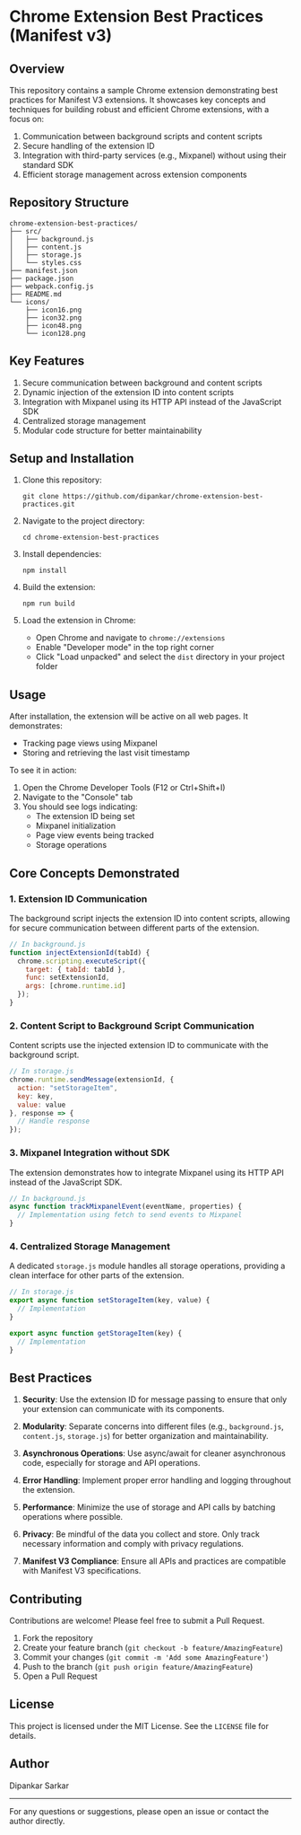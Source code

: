 # Chrome Extension Best Practices (Manifest v3)

## Overview

This repository contains a sample Chrome extension demonstrating best practices for Manifest V3 extensions. It showcases key concepts and techniques for building robust and efficient Chrome extensions, with a focus on:

1. Communication between background scripts and content scripts
2. Secure handling of the extension ID
3. Integration with third-party services (e.g., Mixpanel) without using their standard SDK
4. Efficient storage management across extension components

## Repository Structure

```
chrome-extension-best-practices/
├── src/
│   ├── background.js
│   ├── content.js
│   ├── storage.js
│   └── styles.css
├── manifest.json
├── package.json
├── webpack.config.js
├── README.md
└── icons/
    ├── icon16.png
    ├── icon32.png
    ├── icon48.png
    └── icon128.png
```

## Key Features

1. Secure communication between background and content scripts
2. Dynamic injection of the extension ID into content scripts
3. Integration with Mixpanel using its HTTP API instead of the JavaScript SDK
4. Centralized storage management
5. Modular code structure for better maintainability

## Setup and Installation

1. Clone this repository:
   ```
   git clone https://github.com/dipankar/chrome-extension-best-practices.git
   ```

2. Navigate to the project directory:
   ```
   cd chrome-extension-best-practices
   ```

3. Install dependencies:
   ```
   npm install
   ```

4. Build the extension:
   ```
   npm run build
   ```

5. Load the extension in Chrome:
   - Open Chrome and navigate to `chrome://extensions`
   - Enable "Developer mode" in the top right corner
   - Click "Load unpacked" and select the `dist` directory in your project folder

## Usage

After installation, the extension will be active on all web pages. It demonstrates:

- Tracking page views using Mixpanel
- Storing and retrieving the last visit timestamp

To see it in action:

1. Open the Chrome Developer Tools (F12 or Ctrl+Shift+I)
2. Navigate to the "Console" tab
3. You should see logs indicating:
   - The extension ID being set
   - Mixpanel initialization
   - Page view events being tracked
   - Storage operations

## Core Concepts Demonstrated

### 1. Extension ID Communication

The background script injects the extension ID into content scripts, allowing for secure communication between different parts of the extension.

```javascript
// In background.js
function injectExtensionId(tabId) {
  chrome.scripting.executeScript({
    target: { tabId: tabId },
    func: setExtensionId,
    args: [chrome.runtime.id]
  });
}
```

### 2. Content Script to Background Script Communication

Content scripts use the injected extension ID to communicate with the background script.

```javascript
// In storage.js
chrome.runtime.sendMessage(extensionId, {
  action: "setStorageItem",
  key: key,
  value: value
}, response => {
  // Handle response
});
```

### 3. Mixpanel Integration without SDK

The extension demonstrates how to integrate Mixpanel using its HTTP API instead of the JavaScript SDK.

```javascript
// In background.js
async function trackMixpanelEvent(eventName, properties) {
  // Implementation using fetch to send events to Mixpanel
}
```

### 4. Centralized Storage Management

A dedicated `storage.js` module handles all storage operations, providing a clean interface for other parts of the extension.

```javascript
// In storage.js
export async function setStorageItem(key, value) {
  // Implementation
}

export async function getStorageItem(key) {
  // Implementation
}
```

## Best Practices

1. **Security**: Use the extension ID for message passing to ensure that only your extension can communicate with its components.

2. **Modularity**: Separate concerns into different files (e.g., `background.js`, `content.js`, `storage.js`) for better organization and maintainability.

3. **Asynchronous Operations**: Use async/await for cleaner asynchronous code, especially for storage and API operations.

4. **Error Handling**: Implement proper error handling and logging throughout the extension.

5. **Performance**: Minimize the use of storage and API calls by batching operations where possible.

6. **Privacy**: Be mindful of the data you collect and store. Only track necessary information and comply with privacy regulations.

7. **Manifest V3 Compliance**: Ensure all APIs and practices are compatible with Manifest V3 specifications.

## Contributing

Contributions are welcome! Please feel free to submit a Pull Request.

1. Fork the repository
2. Create your feature branch (`git checkout -b feature/AmazingFeature`)
3. Commit your changes (`git commit -m 'Add some AmazingFeature'`)
4. Push to the branch (`git push origin feature/AmazingFeature`)
5. Open a Pull Request

## License

This project is licensed under the MIT License. See the `LICENSE` file for details.

## Author

Dipankar Sarkar

---

For any questions or suggestions, please open an issue or contact the author directly.
